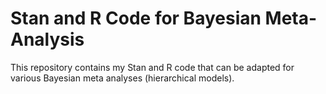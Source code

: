 # Stan and R Code for Bayesian Meta-Analysis

This repository contains my Stan and R code that can be adapted for various Bayesian meta analyses (hierarchical models).

